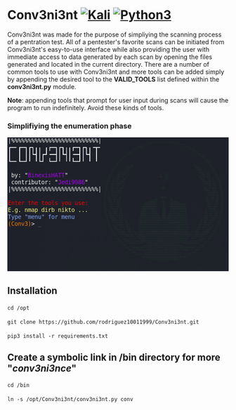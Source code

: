 # Conv3ni3nt [![Kali](https://img.shields.io/badge/-Kali-informational)](https://www.kali.org/) [![Python3](https://img.shields.io/badge/-Python3-yellow)](https://www.python.org/)

Conv3ni3nt was made for the purpose of simpliying the scanning process of a pentration test. All of a pentester's favorite scans can be initiated from Conv3ni3nt's easy-to-use interface while also providing the user with immediate access to data generated by each scan by opening the files generated and located in the current directory. There are a number of common tools to use with Conv3ni3nt and more tools can be added simply by appending the desired tool to the **VALID_TOOLS** list defined within the **conv3ni3nt.py** module. 

**Note**: appending tools that prompt for user input during scans will cause the program to run indefinitely. Avoid these kinds of tools.
### Simplifiying the enumeration phase
![Interface](images/conv3ni3nt.png)
## Installation
```
cd /opt

git clone https://github.com/rodriguez10011999/Conv3ni3nt.git

pip3 install -r requirements.txt
```
## Create a symbolic link in /bin directory for more "_conv3ni3nce_"
```
cd /bin

ln -s /opt/Conv3ni3nt/conv3ni3nt.py conv
```
